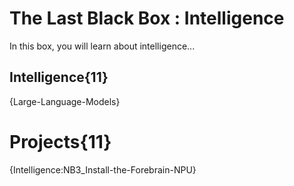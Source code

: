 # The Last Black Box : Intelligence
In this box, you will learn about intelligence...

## Intelligence{11}
{Large-Language-Models}

# Projects{11}
{Intelligence:NB3_Install-the-Forebrain-NPU}
